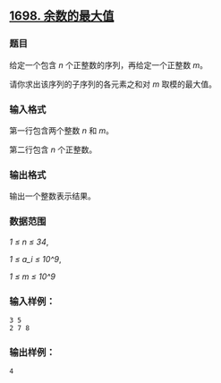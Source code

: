 ## [1698. 余数的最大值](https://www.acwing.com/problem/content/1700/)

### 题目

给定一个包含 *n* 个正整数的序列，再给定一个正整数 *m*。

请你求出该序列的子序列的各元素之和对 *m* 取模的最大值。

### 输入格式

第一行包含两个整数 *n* 和 *m*。

第二行包含 *n* 个正整数。

### 输出格式

输出一个整数表示结果。

### 数据范围

*1 ≤ n ≤ 34*,

*1 ≤ a_i ≤ 10^9*,

*1 ≤ m ≤ 10^9*

### 输入样例：

```
3 5
2 7 8
```

### 输出样例：

```
4
```
